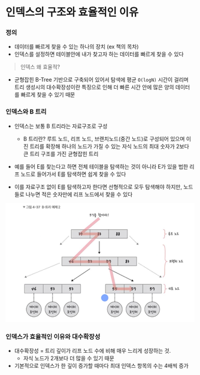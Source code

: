 # 인덱스의 구조와 효율적인 이유

### 정의

- 데이터를 빠르게 찾을 수 있는 하나의 장치 (ex 책의 목차)
- 인덱스를 설정하면 테이블안에 내가 찾고자 하는 데이터를 빠르게 찾을 수 있다

> 인덱스 왜 효율적?

- 균형잡힌 B-Tree 기반으로 구축되어 있어서 탐색에 평균 `O(logN)` 시간이 걸리며 트리 생성시의 대수확장성이란 특징으로 인해 더 빠른 시간 안에 많은 양의 데이터를 빠르게 찾을 수 있기 때문

### 인덱스와 B 트리

- 인덱스는 보통 B 트리라는 자료구조로 구성

  - B 트리란? 루트 노드, 리프 노드, 브랜치노드(중간 노드)로 구성되어 있으며 이진 트리를 확장해 하나의 노드가 가질 수 있는 자식 노드의 최대 숫자가 2보다 큰 트리 구조를 가진 균형잡힌 트리

- 예를 들어 E를 찾는다고 하면 전체 테이블을 탐색하는 것이 아니라 E가 있을 법한 리프 노드로 들어가서 E를 탐색하면 쉽게 찾을 수 있다
- 이를 자료구조 없이 E를 탐색하고자 한다면 선형적으로 모두 탐색해야 하지만, 노드들로 나누면 적은 숫자만에 리프 노드에서 찾을 수 있다

![Alt text](image-1.png)

### 인덱스가 효율적인 이유와 대수확장성

- 대수확장성 = 트리 깊이가 리프 노드 수에 비해 매우 느리게 성장하는 것.
  - 자식 노드가 2개보다 더 많을 수 있기 때문
- 기본적으로 인덱스가 한 깊이 증가할 때마다 최대 인덱스 항목의 수는 4배씩 증가
